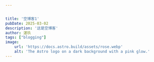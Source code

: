 ```yaml
---


title: '空博客1'
pubDate: 2025-03-02
description: '这是空博客'
author: 湛玖
tags: ["blogging"]
image:
    url: 'https://docs.astro.build/assets/rose.webp'
    alt: 'The Astro logo on a dark background with a pink glow.'
---
```


